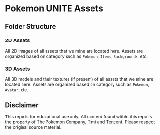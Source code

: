 # Pokemon UNITE Assets

## Folder Structure
### 2D Assets

All 2D images of all assets that we mine are located here. Assets are organized based on category such as `Pokemon`, `Items`, `Backgrounds`, etc.

### 3D Assets

All 3D models and their textures (if present) of all assets that we mine are located here. Assets are organized based on category such as `Pokemon`, `Avatar`, etc.

## Disclaimer
This repo is for educational use only. All content found within this repo is the property of The Pokemon Company, Timi and Tencent. Please respect the original source material.